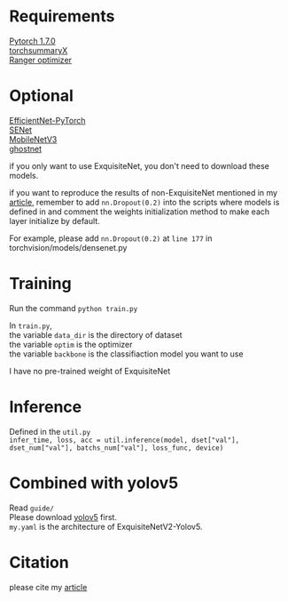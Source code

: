 # Requirements
[Pytorch 1.7.0](https://pytorch.org/)  
[torchsummaryX](https://github.com/nmhkahn/torchsummaryX)  
[Ranger optimizer](https://github.com/lessw2020/Ranger-Deep-Learning-Optimizer)  

# Optional
[EfficientNet-PyTorch](https://github.com/lukemelas/EfficientNet-PyTorch)  
[SENet](https://github.com/moskomule/senet.pytorch)  
[MobileNetV3](https://github.com/d-li14/mobilenetv3.pytorch)  
[ghostnet](https://github.com/huawei-noah/CV-backbones/tree/master/ghostnet_pytorch)

if you only want to use ExquisiteNet, you don't need to download these models. 

if you want to reproduce the results of non-ExquisiteNet mentioned in my [article](https://arxiv.org/abs/2105.09008), remember to add `nn.Dropout(0.2)` into the scripts where models is defined in and comment the weights initialization method to make each layer initialize by default. 

For example, please add `nn.Dropout(0.2)` at `line 177` in torchvision/models/densenet.py

# Training
Run the command `python train.py`

In `train.py`,  
the variable `data_dir` is the directory of dataset  
the variable `optim` is the optimizer  
the variable `backbone` is the classifiaction model you want to use

I have no pre-trained weight of ExquisiteNet

# Inference
Defined in the `util.py`  
`infer_time, loss, acc = util.inference(model, dset["val"], dset_num["val"], batchs_num["val"], loss_func, device)`

# Combined with yolov5
Read `guide/`  
Please download [yolov5](https://github.com/ultralytics/yolov5) first.  
`my.yaml` is the architecture of ExquisiteNetV2-Yolov5. 

# Citation
please cite my [article](https://arxiv.org/abs/2105.09008)
